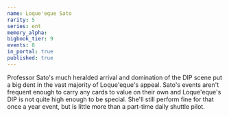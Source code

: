 ```yaml
---
name: Loque'eque Sato
rarity: 5
series: ent
memory_alpha:
bigbook_tier: 9
events: 8
in_portal: true
published: true
---
```


Professor Sato's much heralded arrival and domination of the DIP scene put a big dent in the vast majority of Loque'eque's appeal. Sato's events aren't frequent enough to carry any cards to value on their own and Loque'eque's DIP is not quite high enough to be special. She'll still perform fine for that once a year event, but is little more than a part-time daily shuttle pilot.
